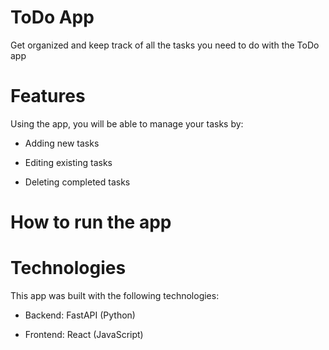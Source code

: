 # ToDo App
Get organized and keep track of all the tasks you need to do with the ToDo app

# Features
Using the app, you will be able to manage your tasks by:

- Adding new tasks

- Editing existing tasks

- Deleting completed tasks

# How to run the app

# Technologies
This app was built with the following technologies:

- Backend: FastAPI (Python)

- Frontend: React (JavaScript)

